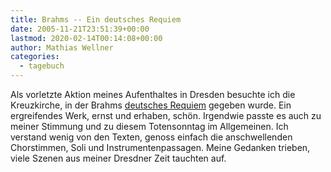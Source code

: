 ```yaml
---
title: Brahms -- Ein deutsches Requiem
date: 2005-11-21T23:51:39+00:00
lastmod: 2020-02-14T00:14:08+00:00
author: Mathias Wellner
categories:
  - tagebuch
---
```

Als vorletzte Aktion meines Aufenthaltes in Dresden besuchte ich die Kreuzkirche, in der Brahms [deutsches Requiem](https://de.wikipedia.org/wiki/Ein_deutsches_Requiem) gegeben wurde. Ein ergreifendes Werk, ernst und erhaben, schön. Irgendwie passte es auch zu meiner Stimmung und zu diesem Totensonntag im Allgemeinen. Ich verstand wenig von den Texten, genoss einfach die anschwellenden Chorstimmen, Soli und Instrumentenpassagen. Meine Gedanken trieben, viele Szenen aus meiner Dresdner Zeit tauchten auf.